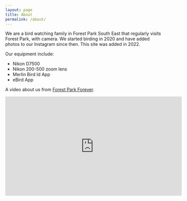 ```yaml
---
layout: page
title: About
permalink: /about/
---
```


We are a bird watching family in Forest Park South East that regularly visits Forest Park, with camera. We started birding in 2020 and have added photos to our Instagram since then. This site was added in 2022.

Our equipment include:
 * Nikon D7500
 * Nikon 200-500 zoom lens
 * Merlin Bird Id App
 * eBird App

A video about us from [Forest Park Forever](https://www.forestparkforever.org/). 
<iframe width="560" height="315" src="https://www.youtube.com/embed/EhSt2DBGfsY" title="YouTube video player" frameborder="0" allow="accelerometer; autoplay; clipboard-write; encrypted-media; gyroscope; picture-in-picture" allowfullscreen></iframe>
